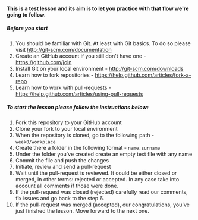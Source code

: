 #### This is a test lesson and its aim is to let you practice with that flow we're going to follow.

##### Before you start

1. You should be familiar with Git. At least with Git basics. To do so please visit http://git-scm.com/documentation
2. Create an GitHub account if you still don't have one - https://github.com/join
3. Install Git on your local environment - http://git-scm.com/downloads
4. Learn how to fork repositories - https://help.github.com/articles/fork-a-repo
5. Learn how to work with pull-requests - https://help.github.com/articles/using-pull-requests

##### To start the lesson please follow the instructions below:

1. Fork this repository to your GitHub account
2. Clone your fork to your local environment
3. When the repository is cloned, go to the following path - `week0/workplace`
4. Create there a folder in the following format - `name.surname`
5. Under the folder you've created create an empty text file with any name
6. Commit the file and push the changes
7. Initiate, review and send a pull-request
8. Wait until the pull-request is reviewed. It could be either closed or merged, in other terms: rejected or accepted. In any case take into account all comments if those were done.
9. If the pull-request was closed (rejected) carefully read our comments, fix issues and go back to the step 6.
10. If the pull-request was merged (accepted), our congratulations, you've just finished the lesson. Move forward to the next one.

